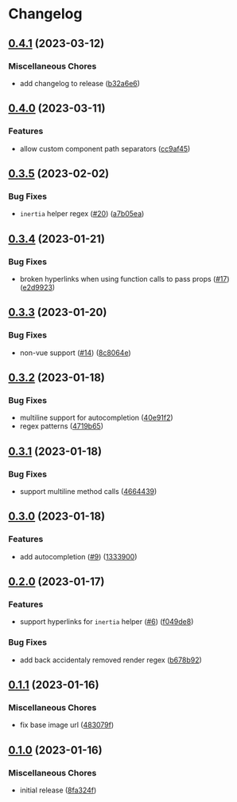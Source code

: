# Changelog

## [0.4.1](https://github.com/nhedger/vscode-inertia/compare/v0.4.0...v0.4.1) (2023-03-12)


### Miscellaneous Chores

* add changelog to release ([b32a6e6](https://github.com/nhedger/vscode-inertia/commit/b32a6e67efdc24f71c70cd4ba5147805df2d5ec2))

## [0.4.0](https://github.com/nhedger/vscode-inertia/compare/v0.3.5...v0.4.0) (2023-03-11)


### Features

* allow custom component path separators ([cc9af45](https://github.com/nhedger/vscode-inertia/commit/cc9af45207b793248d8f2bd3a230f8fe94a1ff76))

## [0.3.5](https://github.com/nhedger/vscode-inertia/compare/v0.3.4...v0.3.5) (2023-02-02)

### Bug Fixes

-   `inertia` helper regex
    ([#20](https://github.com/nhedger/vscode-inertia/issues/20))
    ([a7b05ea](https://github.com/nhedger/vscode-inertia/commit/a7b05ea3defb502276c384bcbc01eeb850eeebc8))

## [0.3.4](https://github.com/nhedger/vscode-inertia/compare/v0.3.3...v0.3.4) (2023-01-21)

### Bug Fixes

-   broken hyperlinks when using function calls to pass props
    ([#17](https://github.com/nhedger/vscode-inertia/issues/17))
    ([e2d9923](https://github.com/nhedger/vscode-inertia/commit/e2d9923aa4c32ce6c8155e77a973ce50b02aaba3))

## [0.3.3](https://github.com/nhedger/vscode-inertia/compare/v0.3.2...v0.3.3) (2023-01-20)

### Bug Fixes

-   non-vue support ([#14](https://github.com/nhedger/vscode-inertia/issues/14))
    ([8c8064e](https://github.com/nhedger/vscode-inertia/commit/8c8064eaffd80a631cffe6ed1ad5ceb80c25cf29))

## [0.3.2](https://github.com/nhedger/vscode-inertia/compare/v0.3.1...v0.3.2) (2023-01-18)

### Bug Fixes

-   multiline support for autocompletion
    ([40e91f2](https://github.com/nhedger/vscode-inertia/commit/40e91f2fb2857d3f1382d1ee69591bd230403fc5))
-   regex patterns
    ([4719b65](https://github.com/nhedger/vscode-inertia/commit/4719b65b808b72f42d5bcb457889565f8b6b2bef))

## [0.3.1](https://github.com/nhedger/vscode-inertia/compare/v0.3.0...v0.3.1) (2023-01-18)

### Bug Fixes

-   support multiline method calls
    ([4664439](https://github.com/nhedger/vscode-inertia/commit/4664439eca3e3678af3de8f97597d75441784a0c))

## [0.3.0](https://github.com/nhedger/vscode-inertia/compare/v0.2.0...v0.3.0) (2023-01-18)

### Features

-   add autocompletion
    ([#9](https://github.com/nhedger/vscode-inertia/issues/9))
    ([1333900](https://github.com/nhedger/vscode-inertia/commit/13339002aebd5ab7ff019cc3748947aa2f3ea25d))

## [0.2.0](https://github.com/nhedger/vscode-inertia/compare/v0.1.1...v0.2.0) (2023-01-17)

### Features

-   support hyperlinks for `inertia` helper
    ([#6](https://github.com/nhedger/vscode-inertia/issues/6))
    ([f049de8](https://github.com/nhedger/vscode-inertia/commit/f049de8d9614bca2f9b33866c635d203507edac9))

### Bug Fixes

-   add back accidentaly removed render regex
    ([b678b92](https://github.com/nhedger/vscode-inertia/commit/b678b92d8cd46c657347c37945014227a1107809))

## [0.1.1](https://github.com/nhedger/vscode-inertia/compare/v0.1.0...v0.1.1) (2023-01-16)

### Miscellaneous Chores

-   fix base image url
    ([483079f](https://github.com/nhedger/vscode-inertia/commit/483079f2f8a353813573544a6c09d07f36fb3964))

## [0.1.0](https://github.com/nhedger/vscode-inertia/compare/v0.1.0...v0.1.0) (2023-01-16)

### Miscellaneous Chores

-   initial release
    ([8fa324f](https://github.com/nhedger/vscode-inertia/commit/8fa324f3d375c8f9b99071cec901f3af0a2cdb20))
